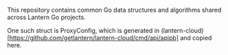 This repository contains common Go data structures and algorithms shared across Lantern Go projects.

One such struct is ProxyConfig, which is generated in (lantern-cloud)[https://github.com/getlantern/lantern-cloud/cmd/api/apipb] and copied here.